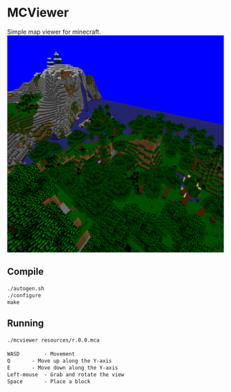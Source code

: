 # MCViewer

Simple map viewer for minecraft.
![Screenshot](resources/screenshot1.png?raw=true)

## Compile

```
./autogen.sh
./configure
make
```

## Running
	./mcviewer resources/r.0.0.mca

	WASD		- Movement
	Q		- Move up along the Y-axis
	E		- Move down along the Y-axis
	Left-mouse	- Grab and rotate the view
	Space		- Place a block



